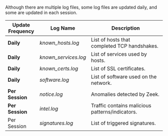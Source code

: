 Although there are multiple log files, some log files are updated daily, and some are updated in each session.

| **Update Frequency** | **Log Name  <br>**   | **Description**                                 |
| -------------------- | -------------------- | ----------------------------------------------- |
| **Daily**            | _known_hosts.log_    | List of hosts that completed TCP handshakes.    |
| **Daily**            | _known_services.log_ | List of services used by hosts.                 |
| **Daily**            | _known_certs.log_    | List of SSL certificates.                       |
| **Daily**            | _software.log_       | List of software used on the network.           |
| **Per Session**      | _notice.log_         | Anomalies detected by Zeek.                     |
| **Per Session**      | _intel.log_          | Traffic contains malicious patterns/indicators. |
| Per Session          | _signatures.log_     | List of triggered signatures.                   |
